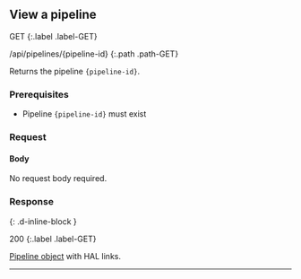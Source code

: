 ## View a pipeline

GET
{:.label .label-GET}

/api/pipelines/{pipeline-id}
{:.path .path-GET}

Returns the pipeline `{pipeline-id}`.

### Prerequisites
- Pipeline `{pipeline-id}` must exist

### Request

#### Body
No request body required.

### Response
{: .d-inline-block }

200
{:.label .label-GET}

[Pipeline object](#pipeline-object) with HAL links.

---
